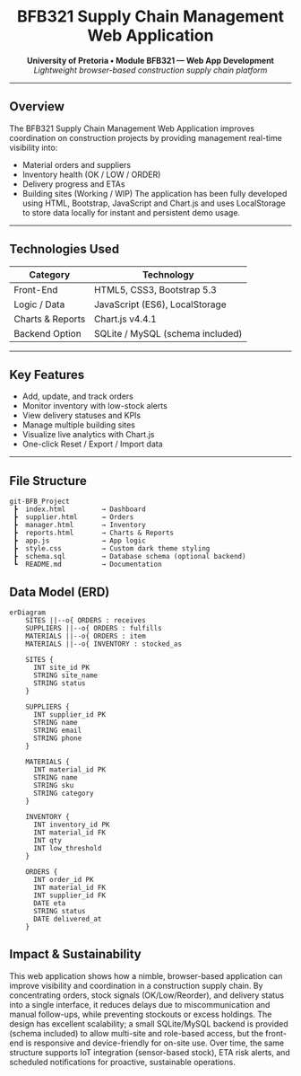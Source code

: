 <h1 align="center"> BFB321 Supply Chain Management Web Application</h1>

<p align="center">
  <strong>University of Pretoria • Module BFB321 — Web App Development</strong><br>
  <em>Lightweight browser-based construction supply chain platform</em>
</p>

---

## Overview

The BFB321 Supply Chain Management Web Application improves coordination on construction projects by providing management real-time visibility into:

- Material orders and suppliers
- Inventory health (OK / LOW / ORDER)
- Delivery progress and ETAs
- Building sites (Working / WIP)
The application has been fully developed using HTML, Bootstrap, JavaScript and Chart.js and uses LocalStorage to store data locally for instant and persistent demo usage.

---

## Technologies Used

| Category | Technology |
|-----------|-------------|
| Front-End | HTML5, CSS3, Bootstrap 5.3 |
| Logic / Data | JavaScript (ES6), LocalStorage |
| Charts & Reports | Chart.js v4.4.1 |
| Backend Option | SQLite / MySQL (schema included) |

---

## Key Features

- Add, update, and track orders  
- Monitor inventory with low-stock alerts  
- View delivery statuses and KPIs  
- Manage multiple building sites  
- Visualize live analytics with Chart.js  
- One-click Reset / Export / Import data  

---

## File Structure

```text
git-BFB_Project
 ┣  index.html         → Dashboard
 ┣  supplier.html      → Orders
 ┣  manager.html       → Inventory
 ┣  reports.html       → Charts & Reports
 ┣  app.js             → App logic
 ┣  style.css          → Custom dark theme styling
 ┣  schema.sql         → Database schema (optional backend)
 ┗  README.md          → Documentation

 ```

## Data Model (ERD)

```mermaid
erDiagram
    SITES ||--o{ ORDERS : receives
    SUPPLIERS ||--o{ ORDERS : fulfills
    MATERIALS ||--o{ ORDERS : item
    MATERIALS ||--o{ INVENTORY : stocked_as

    SITES {
      INT site_id PK
      STRING site_name
      STRING status
    }

    SUPPLIERS {
      INT supplier_id PK
      STRING name
      STRING email
      STRING phone
    }

    MATERIALS {
      INT material_id PK
      STRING name
      STRING sku
      STRING category
    }

    INVENTORY {
      INT inventory_id PK
      INT material_id FK
      INT qty
      INT low_threshold
    }

    ORDERS {
      INT order_id PK
      INT material_id FK
      INT supplier_id FK
      DATE eta
      STRING status
      DATE delivered_at
    }
```

## Impact & Sustainability

This web application shows how a nimble, browser-based application can improve visibility and coordination in a construction supply chain. By concentrating orders, stock signals (OK/Low/Reorder), and delivery status into a single interface, it reduces delays due to miscommunication and manual follow-ups, while preventing stockouts or excess holdings. The design has excellent scalability;  a small SQLite/MySQL backend is provided (schema included) to allow multi-site and role-based access, but the front-end is responsive and device-friendly for on-site use. Over time, the same structure supports IoT integration (sensor-based stock), ETA risk alerts, and scheduled notifications for proactive, sustainable operations.
